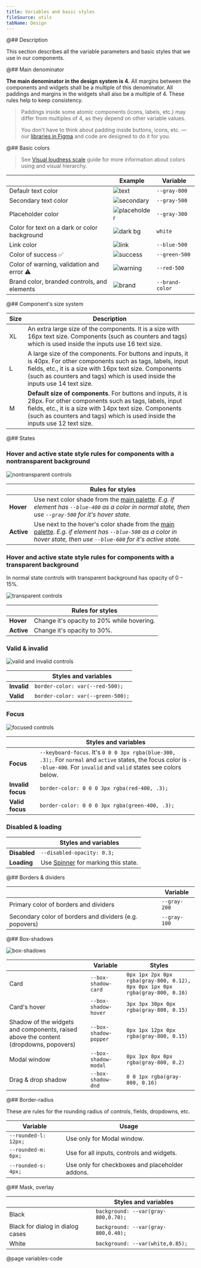```yaml
---
title: Variables and basic styles
fileSource: utils
tabName: Design
---
```


@## Description

This section describes all the variable parameters and basic styles that we use in our components.

@## Main denominator

**The main denominator in the design system is 4.** All margins between the components and widgets shall be a multiple of this denominator. All paddings and margins in the widgets shall also be a multiple of 4. These rules help to keep consistency.

> Paddings inside some atomic components (icons, labels, etc.) may differ from multiples of 4, as they depend on other variable values.
>
> You don't have to think about padding inside buttons, icons, etc. — our [libraries in Figma](https://www.figma.com/@semrush) and code are designed to do it for you.

@## Basic colors

> See [Visual loudness scale](/patterns/visual-loudness-scale/) guide for more information about colors using and visual hierarchy.

|                                              | Example                                 | Variable        |
| -------------------------------------------- | --------------------------------------- | --------------- |
| Defaulr text color                           | ![text](static/text.png)                | `--gray-800`    |
| Secondary text color                         | ![secondary](static/secondary-text.png) | `--gray-500`    |
| Placeholder color                            | ![placeholder](static/placeholder.png)  | `--gray-300`    |
| Color for text on a dark or color background | ![dark bg](static/text-on-dark.png)     | `white`         |
| Link color                                   | ![link](static/link.png)                | `--blue-500`    |
| Color of success ✅                          | ![success](static/success.png)          | `--green-500`   |
| Color of warning, validation and error ⚠️    | ![warning](static/warning.png)          | `--red-500`     |
| Brand color, branded controls, and elements  | ![brand](static/brand.png)              | `--brand-color` |

@## Component's size system

| Size | Description                                                                                                                                                                                                                                                   |
| ---- | ------------------------------------------------------------------------------------------------------------------------------------------------------------------------------------------------------------------------------------------------------------- |
| XL   | An extra large size of the components. It is a size with 16px text size. Components (such as counters and tags) which is used inside the inputs use 16 text size.                                                                                             |
| L    | A large size of the components. For buttons and inputs, it is 40px. For other components such as tags, labels, input fields, etc., it is a size with 16px text size. Components (such as counters and tags) which is used inside the inputs use 14 text size. |
| M    | **Default size of components**. For buttons and inputs, it is 28px. For other components such as tags, labels, input fields, etc., it is a size with 14px text size. Components (such as counters and tags) which is used inside the inputs use 12 text size. |

@## States

### Hover and active state style rules for components with a nontransparent background

![nontransparent controls](static/nontransparent.png)

|            | Rules for styles                                                                                                                                                                        |
| ---------- | --------------------------------------------------------------------------------------------------------------------------------------------------------------------------------------- |
| **Hover**  | Use next color shade from the [main palette](/style/palette). _E.g. if element has `--blue-400` as a color in normal state, then use `--gray-500` for it's hover state._                |
| **Active** | Use next to the hover's color shade from the [main palette](/style/palette). _E.g. if element has `--blue-500` as a color in hover state, then use `--blue-600` for it's active state._ |

### Hover and active state style rules for components with a transparent background

In normal state controls with transparent background has opacity of 0 – 15%.

![transparent controls](static/transparent.png)

|            | Rules for styles                           |
| ---------- | ------------------------------------------ |
| **Hover**  | Change it's opacity to 20% while hovering. |
| **Active** | Change it's opacity to 30%.                |

### Valid & invalid

![valid and invalid controls](static/valid-invalid.png)

|             | Styles and variables              |
| ----------- | --------------------------------- |
| **Invalid** | `border-color: var(--red-500);`   |
| **Valid**   | `border-color: var(--green-500);` |

### Focus

![focused controls](static/focus.png)

|                   | Styles and variables                                                                                                                                                            |
| ----------------- | ------------------------------------------------------------------------------------------------------------------------------------------------------------------------------- |
| **Focus**         | `--keyboard-focus`. It's `0 0 0 3px rgba(blue-300, .3);`. For `normal` and `active` states, the focus color is `--blue-400`. For `invalid` and `valid` states see colors below. |
| **Invalid focus** | `border-color: 0 0 0 3px rgba(red-400, .3);`                                                                                                                                    |
| **Valid focus**   | `border-color: 0 0 0 3px rgba(green-400, .3);`                                                                                                                                  |

### Disabled & loading

|              | Styles and variables                                    |
| ------------ | ------------------------------------------------------- |
| **Disabled** | `--disabled-opacity: 0.3;`                              |
| **Loading**  | Use [Spinner](/components/spin) for marking this state. |

@## Borders & dividers

|                                                         | Variable     |
| ------------------------------------------------------- | ------------ |
| Primary color of borders and dividers                   | `--gray-200` |
| Secondary color of borders and dividers (e.g. popovers) | `--gray-100` |

@## Box-shadows

![box-shadows](static/box-shadow.png)

|                                                                                      | Variable              | Styles                                                                       |
| ------------------------------------------------------------------------------------ | --------------------- | ---------------------------------------------------------------------------- |
| Card                                                                                 | `--box-shadow-card`   | `0px 1px 2px 0px rgba(gray-800, 0.12), 0px 0px 1px 0px rgba(gray-800, 0.16)` |
| Card's hover                                                                         | `--box-shadow-hover`  | `3px 3px 30px 0px rgba(gray-800, 0.15)`                                      |
| Shadow of the widgets and components, raised above the content (dropdowns, popovers) | `--box-shadow-popper` | `0px 1px 12px 0px rgba(gray-800, 0.15)`                                      |
| Modal window                                                                         | `--box-shadow-modal`  | `0px 3px 8px 0px rgba(gray-800, 0.2)`                                        |
| Drag & drop shadow                                                                   | `--box-shadow-dnd`    | `0 0 1px rgba(gray-800, 0.16)`                                               |

@## Border-radius

These are rules for the rounding radius of controls, fields, dropdowns, etc.

| Variable             | Usage                                           |
| -------------------- | ----------------------------------------------- |
| `--rounded-l: 12px;` | Use only for Modal window.                      |
| `--rounded-m: 6px;`  | Use for all inputs, controls and widgets.       |
| `--rounded-s: 4px;`  | Use only for checkboxes and placeholder addons. |

@## Mask, overlay

|                                  | Styles and variables                |
| -------------------------------- | ----------------------------------- |
| Black                            | `background: --var(gray-800,0.70);` |
| Black for dialog in dialog cases | `background: --var(gray-800,0.40);` |
| White                            | `background: --var(white,0.85);`    |

@page variables-code
